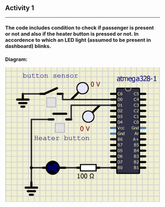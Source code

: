 ## Activity 1
<hr>

### The code includes condition to check if passenger is present or not and also if the heater button is pressed or not. In accordence to which an LED light (assumed to be present in dashboard) blinks.
### Diagram:

![](https://github.com/malavika-m/embedded_activities/blob/28abcccce80a2bfdb7b9a99370c9e2e20c50f2e6/activity1/Screenshot%20(21).png)
